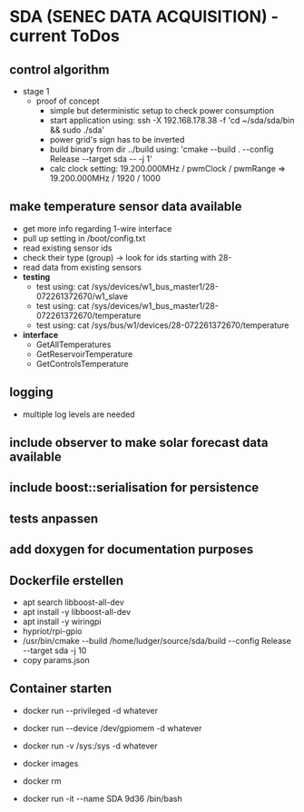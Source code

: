 # SDA (SENEC DATA ACQUISITION) - current ToDos

## control algorithm
- stage 1
  - proof of concept
    - simple but deterministic setup to check power consumption
    - start application using: ssh -X 192.168.178.38 -f 'cd ~/sda/sda/bin && sudo ./sda'
    - power grid's sign has to be inverted
    - build binary from dir ../build using: 'cmake --build . --config Release --target sda -- -j 1'
    - calc clock setting: 19.200.000MHz / pwmClock / pwmRange =>  19.200.000MHz / 1920 / 1000

## make temperature sensor data available
  - get more info regarding 1-wire interface
  - pull up setting in /boot/config.txt
  - read existing sensor ids
  - check their type (group) -> look for ids starting with 28-
  - read data from existing sensors
  - __testing__
    - test using: cat /sys/devices/w1_bus_master1/28-072261372670/w1_slave
    - test using: cat /sys/devices/w1_bus_master1/28-072261372670/temperature
    - test using: cat /sys/bus/w1/devices/28-072261372670/temperature
  - __interface__
    - GetAllTemperatures
    - GetReservoirTemperature
    - GetControlsTemperature
## logging
- multiple log levels are needed
## include observer to make solar forecast data available

## include boost::serialisation for persistence

## tests anpassen

## add doxygen for documentation purposes

## Dockerfile erstellen
  - apt search libboost-all-dev
  - apt install -y libboost-all-dev
  - apt install -y wiringpi
  - hypriot/rpi-gpio
  - /usr/bin/cmake --build /home/ludger/source/sda/build --config Release --target sda -j 10
  - copy params.json

## Container starten
  - docker run --privileged -d whatever
  - docker run --device /dev/gpiomem -d whatever
  - docker run -v /sys:/sys -d whatever

  - docker images
  - docker rm
  - docker run -it --name SDA 9d36 /bin/bash
